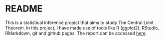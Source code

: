 # README

This is a statistical inference project that aims to study The Central Limit Theorem. In this project, I have made use of tools like R (ggplot2), RStudio, RMarkdown, git and github pages. The report can be accessed [here](https://mateusmelo821.github.io/Statistical-Inference-Project/).
